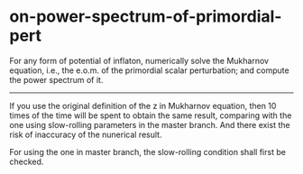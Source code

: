 on-power-spectrum-of-primordial-pert
===========================================================================

For any form of potential of inflaton, numerically solve the Mukharnov equation, i.e.,  the e.o.m. of the primordial scalar perturbation; and compute the power spectrum of it.


---

If you use the original definition of the z in Mukharnov equation, then 10 times of the time will be spent to obtain the same result, comparing with the one using slow-rolling parameters in the master branch. And there exist the risk of inaccuracy of the nunerical result.

For using the one in master branch, the slow-rolling condition shall first be checked.
